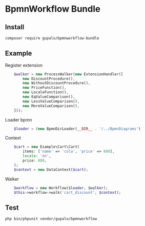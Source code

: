 BpmnWorkflow Bundle
===================

## Install

```bash
composer require gupalo/bpmnworkflow-bundle
```

## Example

Register extension
```php
    $walker = new ProcessWalker(new ExtensionHandler([
        new DiscountProcedure(),
        new WithoutDiscountProcedure(),
        new PriceFunction(),
        new LocaleFunction(),
        new EqValueComparison(),
        new LessValueComparison(),
        new MoreValueComparison(),
    ]));
```

Loader bpmn
```php
    $loader = (new BpmnDirLoader(__DIR__ . '/../BpmnDiagrams')
```

Context
```php
    $cart = new Example\Cart\Cart(
        items: ['name' => 'cola', 'price' => 800],
        locale: 'en',
        price: 800,
    );
    $context = new DataContext($cart);
```

Walker
```php
    $workflow = new Workflow($loader, $walker);
    $this->workflow->walk('cart_discount', $context);
```

## Test

```bash
php bin/phpunit vendor/gupalo/bpmnworkflow
```
